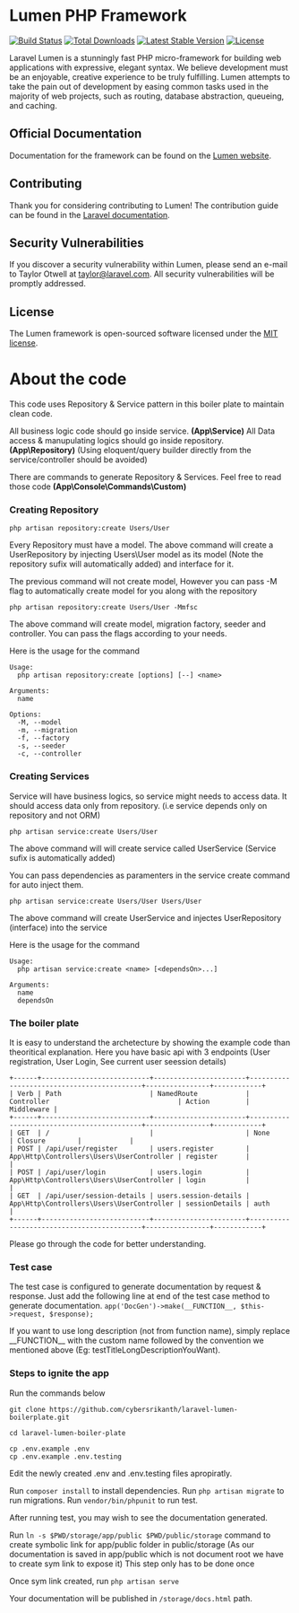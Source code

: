 # Lumen PHP Framework

[![Build Status](https://travis-ci.org/laravel/lumen-framework.svg)](https://travis-ci.org/laravel/lumen-framework)
[![Total Downloads](https://img.shields.io/packagist/dt/laravel/framework)](https://packagist.org/packages/laravel/lumen-framework)
[![Latest Stable Version](https://img.shields.io/packagist/v/laravel/framework)](https://packagist.org/packages/laravel/lumen-framework)
[![License](https://img.shields.io/packagist/l/laravel/framework)](https://packagist.org/packages/laravel/lumen-framework)

Laravel Lumen is a stunningly fast PHP micro-framework for building web applications with expressive, elegant syntax. We believe development must be an enjoyable, creative experience to be truly fulfilling. Lumen attempts to take the pain out of development by easing common tasks used in the majority of web projects, such as routing, database abstraction, queueing, and caching.

## Official Documentation

Documentation for the framework can be found on the [Lumen website](https://lumen.laravel.com/docs).

## Contributing

Thank you for considering contributing to Lumen! The contribution guide can be found in the [Laravel documentation](https://laravel.com/docs/contributions).

## Security Vulnerabilities

If you discover a security vulnerability within Lumen, please send an e-mail to Taylor Otwell at taylor@laravel.com. All security vulnerabilities will be promptly addressed.

## License

The Lumen framework is open-sourced software licensed under the [MIT license](https://opensource.org/licenses/MIT).


# About the code

This code uses Repository & Service pattern in this boiler plate to maintain clean code.

All business logic code should go inside service. **(App\Service)**
All Data access & manupulating logics should go inside repository. **(App\Repository)**
(Using eloquent/query builder directly from the service/controller should be avoided)

There are commands to generate Repository & Services. Feel free to read those code **(App\Console\Commands\Custom)**

### Creating Repository


`php artisan repository:create Users/User`

Every Repository must have a model. The above command will create a UserRepository by injecting Users\User model as its model (Note the repository sufix will automatically added) and interface for it.

The previous command will not create model, However you can pass -M flag to automatically create model for you along with the repository

`php artisan repository:create Users/User -Mmfsc`

The above command will create model, migration factory, seeder and controller. You can pass the flags according to your needs.

Here is the usage for the command
```
Usage:
  php artisan repository:create [options] [--] <name>

Arguments:
  name                  

Options:
  -M, --model           
  -m, --migration       
  -f, --factory         
  -s, --seeder          
  -c, --controller 
```

### Creating Services

Service will have business logics, so service might needs to access data. It should access data only from repository. (i.e service depends only on repository and not ORM)

`php artisan service:create Users/User`

The above command will will create service called UserService (Service sufix is automatically added)

You can pass dependencies as paramenters in the service create command for auto inject them.

`php artisan service:create Users/User Users/User`

The above command will create UserService and injectes UserRepository (interface) into the service

Here is the usage for the command
```
Usage:
  php artisan service:create <name> [<dependsOn>...]

Arguments:
  name                  
  dependsOn             

```

### The boiler plate

It is easy to understand the archetecture by showing the example code than theoritical explanation. Here you have basic api with 3 endpoints (User registration, User Login, See current user seession details)

```
+------+---------------------------+-----------------------+-------------------------------------------+----------------+------------+
| Verb | Path                      | NamedRoute            | Controller                                | Action         | Middleware |
+------+---------------------------+-----------------------+-------------------------------------------+----------------+------------+
| GET  | /                         |                       | None                                      | Closure        |            |
| POST | /api/user/register        | users.register        | App\Http\Controllers\Users\UserController | register       |            |
| POST | /api/user/login           | users.login           | App\Http\Controllers\Users\UserController | login          |            |
| GET  | /api/user/session-details | users.session-details | App\Http\Controllers\Users\UserController | sessionDetails | auth       |
+------+---------------------------+-----------------------+-------------------------------------------+----------------+------------+
```

Please go through the code for better understanding.


### Test case

The test case is configured to generate documentation by request & response. Just add the following line at end of the test case method to generate documentation.
`app('DocGen')->make(__FUNCTION__, $this->request, $response);`

If you want to use long description (not from function name), simply replace \_\_FUNCTION\_\_ with the custom name followed by the convention we mentioned above (Eg: testTitleLongDescriptionYouWant).

### Steps to ignite the app

Run the commands below
```
git clone https://github.com/cybersrikanth/laravel-lumen-boilerplate.git

cd laravel-lumen-boiler-plate

cp .env.example .env
cp .env.example .env.testing
```
 Edit the newly created .env and .env.testing files apropiratly.

Run `composer install` to install dependencies.
Run `php artisan migrate` to run migrations.
Run `vendor/bin/phpunit` to run test.

After running test, you may wish to see the documentation generated.

Run `ln -s $PWD/storage/app/public $PWD/public/storage` command to create symbolic link for app/public folder in public/storage (As our documentation is saved in app/public which is not document root we have to create sym link to expose it) This step only has to be done once

Once sym link created, run `php artisan serve`

Your documentation will be published in `/storage/docs.html` path.